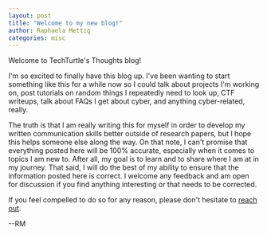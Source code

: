 ```yaml
---
layout: post
title: "Welcome to my new blog!"
author: Raphaela Mettig
categories: misc
---
```

Welcome to TechTurtle's Thoughts blog!

I'm so excited to finally have this blog up. I've been wanting to start something like this for a while now 
so I could talk about projects I'm working on, post tutorials on random things I repeatedly need to look up, CTF writeups, 
talk about FAQs I get about cyber, and anything cyber-related, really. 

The truth is that I am really writing this for myself in order to develop my written communication skills better outside of research papers, but I hope
this helps someone else along the way. On that note, I can't promise that everything posted here will be 100% accurate, especially when it comes
to topics I am new to. After all, my goal is to learn and to share where I am at in my journey. That said, I will do the best of my ability to ensure 
that the information posted here is correct.
I welcome any feedback and am open for discussion if you find anything interesting or that needs to be corrected. 

If you feel compelled to do so for any reason, please don't hesitate to [reach out](/contact/).

--RM